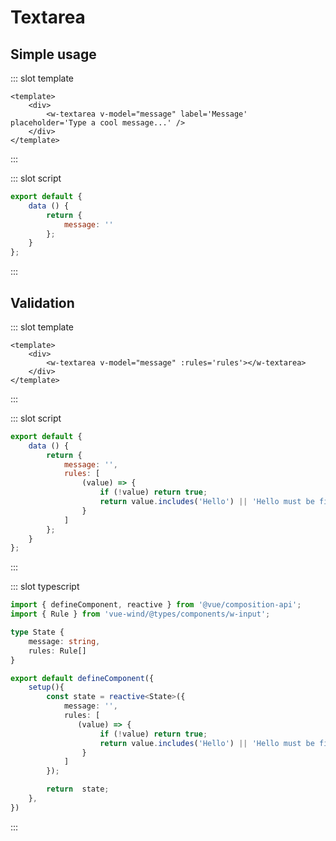 # Textarea

<w-textarea-docs-showcase />


## Simple usage
<component-code-view>

<w-textarea-docs-example-1 />

::: slot template

```vue
<template>
    <div>
        <w-textarea v-model="message" label='Message' placeholder='Type a cool message...' />
    </div>
</template>
```
:::

::: slot script

```js
export default {
    data () {
        return {
            message: ''
        };
    }
};
```
:::

</component-code-view>

## Validation
<component-code-view>

<w-textarea-docs-example-2 />

::: slot template

```vue
<template>
    <div>
        <w-textarea v-model="message" :rules='rules'></w-textarea>
    </div>
</template>
```
:::

::: slot script

```js
export default {
    data () {
        return {
            message: '',
            rules: [
                (value) => {
                    if (!value) return true;
                    return value.includes('Hello') || 'Hello must be first';
                }
            ]
        };
    }
};
```
:::


::: slot typescript

```ts
import { defineComponent, reactive } from '@vue/composition-api';
import { Rule } from 'vue-wind/@types/components/w-input';

type State {
    message: string,
    rules: Rule[]
}

export default defineComponent({
    setup(){
        const state = reactive<State>({
            message: '',
            rules: [
               (value) => {
                    if (!value) return true;
                    return value.includes('Hello') || 'Hello must be first';
                }
            ]
        });

        return  state;
    },
})
```
:::
</component-code-view>